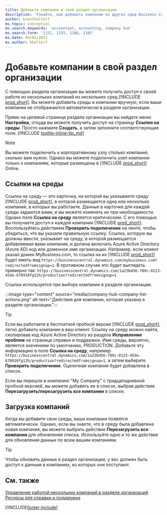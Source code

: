 ```yaml
---
title: Добавьте компании в свой раздел организации
description: 'Узнайте, как добавить компании из других сред Business Central в свой раздел организации, чтобы вы могли управлять работой в разных средах.'
author: brentholtorf
ms.topic: conceptual
ms.search.keywords: 'accountant, accounting, company hub'
ms.search.form: '1151, 1155, 1166, 1165'
ms.date: 04/01/2021
ms.author: bholtorf
---
```

# Добавьте компании в свой раздел организации

С помощью раздела организации вы можете получить доступ к своей работе из нескольких компаний из нескольких сред [!INCLUDE [prod_short](includes/prod_short.md)]. Вы можете добавить среды и компании вручную, если ваши компании не отображаются автоматически в разделе организации.  

Прямо на целевой странице раздела организации вы найдете меню **Настройка**, откуда вы можете получить доступ на страницу **Ссылки на среды**. Просто нажмите **Создать**, а затем заполните соответствующие поля. [!INCLUDE [tooltip-inline-tip_md](includes/tooltip-inline-tip_md.md)]  

> [!NOTE]
> Вы можете подключить к корпоративному узлу столько компаний, сколько вам нужно. Однако вы можете подключить узел компании только к компаниям, которые размещены в [!INCLUDE [prod_short](includes/prod_short.md)] Online.

## Ссылки на среды

Ссылка на среду — это карточка, на которой вы указываете среду [!INCLUDE [prod_short](includes/prod_short.md)], в которой размещается одна или несколько компаний, в которых вы работаете. Данные в карточке для каждой среды задаются вами, и вы можете изменять их при необходимости. Однако поле **Ссылка на среду** является критическим. С его помощью вы получаете доступ к каждой компании [!INCLUDE [prod_short](includes/prod_short.md)]. Воспользуйтесь действием **Проверить подключение** на ленте, чтобы убедиться, что вы указали правильную ссылку. Ссылка, которую вы должны ввести, указывает на среду, в которой размещается добавляемая вами компания, и должна включать Azure Active Directory (Azure AD) код или доменное имя организации. Например, если клиент указал домен MyBusiness.com, то ссылка на их [!INCLUDE [prod_short](includes/prod_short.md)] будет иметь вид ```https://businesscentral.dynamics.com/mybusiness.com?redirectedfromsignup=1```. В противном случае это будет выглядеть примерно так: ```https://businesscentral.dynamics.com/1a23b456-789c-0123-45de-678910fg12h/production?redirectedfromsignup=1```  

Ссылка используется при выборе компании в разделе организации.  

:::image type="content" source="media/company-hub-company-list-actions.png" alt-text="Действия для компании, которая указана в разделе организации.":::

> [!TIP]
> Если вы работаете в бесплатной пробной версии [!INCLUDE [prod_short](includes/prod_short.md)], легко добавить компании в ваш клиент. Ссылку на среду можно найти, скопировав код Azure Active Directory из раздела **Исправление проблем** на странице справки и поддержки. Имя среды, вероятно, является значением по умолчанию, PRODUCTION. Добавьте эту информацию в поле **Ссылка на среду**, например ```https://businesscentral.dynamics.com/1a23b456-789c-0123-45de-678910fg12h/production?redirectedfromsignup=1```, а затем выберите **Проверить подключение**. Оценочная компания будет добавлена в список.
>
> Если вы перешли в компанию "My Company" с тридцатидневной пробной версией, вы можете добавить ее в список, выбрав действие **Перезагрузить/перезагрузить все компании** в списке.

## Загрузка компаний

Когда вы добавите свои среды, ваши компании появятся автоматически. Однако, если вы знаете, что в среду была добавлена новая компания, вы можете выбрать действие **Перезагрузить все компании** для обновления списка. Используйте одно и то же действие для обновления данных по всем вашим компаниям.  

> [!TIP]
> Чтобы обновить данные в раздел организации, у вас должен быть доступ к данным в компаниях, из которых они поступают.

## См. также

[Управление работой нескольких компаний в разделе организаций](company-hub.md)  
[Ресурсы для справки и поддержки](product-help-and-support.md)  

[!INCLUDE[footer-include](includes/footer-banner.md)]
